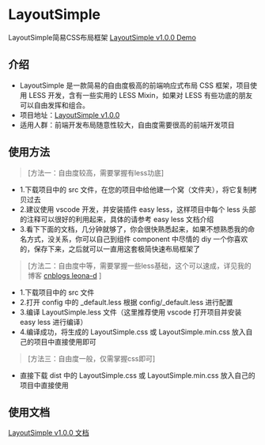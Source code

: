 # LayoutSimple
LayoutSimple简易CSS布局框架
[LayoutSimple v1.0.0 Demo](http://htmlpreview.github.com/?https://github.com/qc-web-y/LessTool/blob/master/demo/demo.html "LayoutSimple v0.1.0 Demo")

## 介绍
- LayoutSimple 是一款简易的自由度极高的前端响应式布局 CSS 框架，项目使用 LESS 开发，含有一些实用的 LESS Mixin，如果对 LESS 有些功底的朋友可以自由发挥和组合。
- 项目地址：[LayoutSimple v1.0.0](https://github.com/qc-web-y/LessTool "LayoutSimple v1.0.0")
- 适用人群：前端开发布局随意性较大，自由度需要很高的前端开发项目

## 使用方法
> [方法一：自由度较高，需要掌握有less功底]
- 1.下载项目中的 src 文件，在您的项目中给他建一个窝（文件夹），将它复制拷贝过去
- 2.建议使用 vscode 开发，并安装插件 easy less，这样项目中每个 less 头部的注释可以很好的利用起来，具体的请参考 easy less 文档介绍
- 3.看下下面的文档，几分钟就够了，你会很快熟悉起来，如果不想熟悉我的命名方式，没关系，你可以自己到组件 component 中尽情的 diy 一个你喜欢的，保存下来，之后就可以一直用这套极简快速布局框架了

> [方法二：自由度中等，需要掌握一些less基础，这个可以速成，详见我的博客 [cnblogs leona-d](https://www.cnblogs.com/leona-d/category/940013.html "cnblogs leona-d") ]
- 1.下载项目中的 src 文件
- 2.打开 config 中的 _default.less 根据 config/_default.less 进行配置
- 3.编译 LayoutSimple.less 文件（这里推荐使用 vscode 打开项目并安装 easy less 进行编译）
- 4.编译成功，将生成的 LayoutSimple.css 或 LayoutSimple.min.css 放入自己的项目中直接使用即可

> [方法三：自由度一般，仅需掌握css即可]
- 直接下载 dist 中的 LayoutSimple.css 或 LayoutSimple.min.css 放入自己的项目中直接使用

## 使用文档
[LayoutSimple v1.0.0 文档](http://htmlpreview.github.com/?https://github.com/qc-web-y/LessTool/blob/master/demo/demo.html "LayoutSimple v0.1.0 doc")

